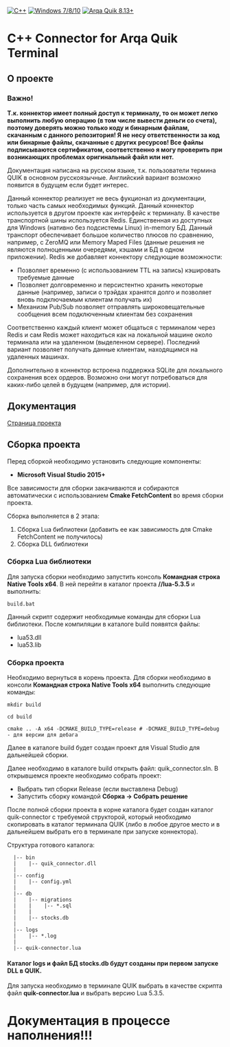 [![C++](https://img.shields.io/badge/C++-%2011-green.svg)]()
[![Windows 7/8/10](https://img.shields.io/badge/Windows-7/8/10-blue.svg)](https://www.microsoft.com/)
[![Arqa Quik 8.13+](https://img.shields.io/badge/Arqa%20Quik-8.13+-green.svg)](https://arqatech.com/en/products/quik/)

# C++ Connector for Arqa Quik Terminal

## О проекте
### Важно!
**Т.к. коннектор имеет полный доступ к терминалу, то он может легко выполнить любую операцию (в том числе вывести деньги
со счета), поэтому доверять можно только коду и бинарным файлам, скачанным с данного репозитория!
Я не несу ответственности за код или бинарные файлы, скачанные с других ресурсов!
Все файлы подписываются сертификатом, соответственно я могу проверить при возникающих проблемах оригинальный файл или нет.**

Документация написана на русском языке, т.к. пользователи термина QUIK в основном русскоязычные. Английский вариант
возможно появится в будущем если будет интерес.

Данный коннектор реализует не весь фукционал из документации, только часть самых необходимых функций. Данный коннектор
используется в другом проекте как интерфейс к терминалу.
В качестве транспортной шины используется Redis. Единственная из доступных для Windows (нативно без подсистемы Linux)
in-memory БД. Данный транспорт обеспечивает большое количество плюсов по сравнению, например, с ZeroMQ или Memory Maped
Files (данные решения не являются полноценными очередями, кэшами и БД в одном приложении). Redis же добавляет коннектору
следующие возможности:
  - Позволяет временно (с использованием TTL на запись) кэшировать требуемые данные
  - Позволяет долговременно и персистентно хранить некоторые данные (например, записи о трэйдах хранятся долго и позволяет
    вновь подключаемым клиентам получать их)
  - Механизм Pub/Sub позволяет отправлять широковещательные сообщения всем подключенным клиентам без сохранения

Соответственно каждый клиент может общаться с терминалом через Redis и сам Redis может находиться как на локальной
машине около терминала или на удаленном (выделенном сервере). Последний вариант позволяет получать данные клиентам, 
находящимся на удаленных машинах.

Дополнительно в коннектор встроена поддержка SQLite для локального сохранения всех ордеров. Возможно они могут потребоваться
для каких-либо целей в будущем (например, для истории).

## Документация
[Страница проекта](https://slm-dev.com/quik-connector/)

## Сборка проекта
Перед сборкой необходимо установить следующие компоненты:
  - **Microsoft Visual Studio 2015+**

Все зависимости для сборки закачиваются и собираются автоматически с использованием **Cmake FetchContent** во время
сборки проекта.

Сборка выполняется в 2 этапа:
  1. Сборка Lua библиотеки (добавить ее как зависимость для Cmake FetchContent не получилось)
  2. Сборка DLL библиотеки

### Сборка Lua библиотеки
Для запуска сборки необходимо запустить консоль **Командная строка Native Tools x64**.
В ней перейти в каталог проекта **/<path-to-quik-connector>/lua-5.3.5** и выполнить:
```shell
build.bat
```

Данный скрипт содержит необходимые команды для сборки Lua библиотеки. После компиляции в каталоге build появятся файлы:
  - lua53.dll
  - lua53.lib

### Сборка проекта
Необходимо вернуться в корень проекта. Для сборки необходимо в консоли **Командная строка Native Tools x64** выполнить
следующие команды:
```shell
mkdir build

cd build
 
cmake .. -A x64 -DCMAKE_BUILD_TYPE=release # -DCMAKE_BUILD_TYPE=debug - для версии для дебага
```

Далее в каталоге build будет создан проект для Visual Studio для дальнейшей сборки. 

Далее необходимо в каталоге build открыть файл: quik_connector.sln. В открывшемся проекте необходимо собрать проект:
  - Выбрать тип сборки Release (если выставлена Debug)
  - Запустить сборку командой **Сборка -> Собрать решение**

После полной сборки проекта в корне каталога будет создан каталог quik-connector с требуемой структорой, который необходимо
скопировать в каталог терминала QUIK (либо в любое другое место и в дальнейшем выбрать его в терминале при запуске коннектора).

Структура готового каталога:
```shell
  |-- bin
  |    |-- quik_connector.dll
  |  
  |-- config
  |    |-- config.yml
  |  
  |-- db
  |    |-- migrations
  |    |    |-- *.sql
  |    |
  |    |-- stocks.db
  |  
  |-- logs
  |    |-- *.log
  |  
  |-- quik-connector.lua
```

#### Каталог **logs** и файл БД **stocks.db** будут созданы при первом запуске DLL в QUIK.

Для запуска необходимо в терминале QUIK выбрать в качестве скрипта файл **quik-connector.lua** и выбрать версию Lua 5.3.5.

# Документация в процессе наполнения!!!

